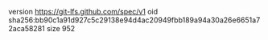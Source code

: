 version https://git-lfs.github.com/spec/v1
oid sha256:bb90c1a91d927c5c29138e94d4ac20949fbb189a94a30a26e6651a72aca58281
size 952
